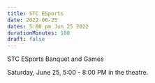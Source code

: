```yaml
---
title: STC ESports
date: 2022-06-25
dates: 5:00 pm Jun 25 2022
durationMinutes: 180
draft: false
---
```

STC ESports Banquet and Games

Saturday, June 25, 5:00 - 8:00 PM in the theatre.
